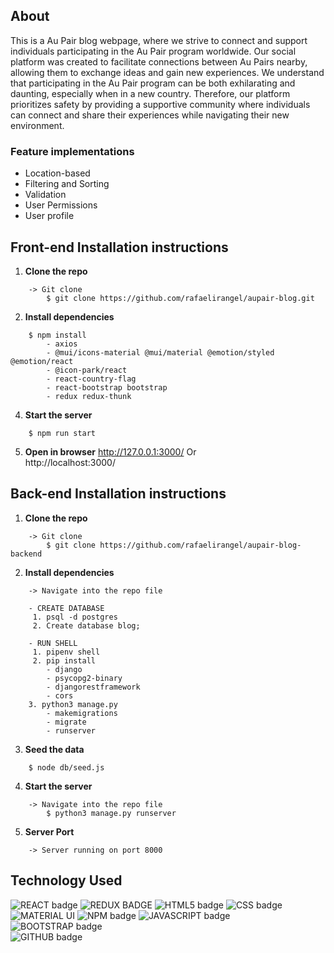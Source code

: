 ## About
This is a Au Pair blog webpage, where we strive to connect and support individuals participating in the Au Pair program worldwide. Our social platform was created to facilitate connections between Au Pairs nearby, allowing them to exchange ideas and gain new experiences. We understand that participating in the Au Pair program can be both exhilarating and daunting, especially when in a new country. Therefore, our platform prioritizes safety by providing a supportive community where individuals can connect and share their experiences while navigating their new environment.

### Feature implementations

- Location-based 
- Filtering and Sorting
- Validation 
- User Permissions
- User profile

## Front-end Installation instructions
1. **Clone the repo** 
```
    -> Git clone 
        $ git clone https://github.com/rafaelirangel/aupair-blog.git
```
2. **Install dependencies**
```
    $ npm install 
        - axios
        - @mui/icons-material @mui/material @emotion/styled @emotion/react   
        - @icon-park/react 
        - react-country-flag
        - react-bootstrap bootstrap
        - redux redux-thunk

```
4. **Start the server**
```
    $ npm run start
```
5. **Open in browser**
http://127.0.0.1:3000/ Or  
http://localhost:3000/

## Back-end Installation instructions
1. **Clone the repo** 
```
    -> Git clone 
        $ git clone https://github.com/rafaelirangel/aupair-blog-backend
```
2. **Install dependencies**
```
    -> Navigate into the repo file

    - CREATE DATABASE 
     1. psql -d postgres
     2. Create database blog;

    - RUN SHELL
     1. pipenv shell 
     2. pip install
        - django 
        - psycopg2-binary 
        - djangorestframework 
        - cors
    3. python3 manage.py
        - makemigrations
        - migrate
        - runserver    
```
3. **Seed the data**
```
    $ node db/seed.js 
```
4. **Start the server**
```
    -> Navigate into the repo file
        $ python3 manage.py runserver
```
5. **Server Port**     
```  
    -> Server running on port 8000     
```

## Technology Used
![REACT badge](https://img.shields.io/badge/React-20232A?style=for-the-badge&logo=react&logoColor=61DAFB)
![REDUX BADGE](https://img.shields.io/badge/Redux-593D88?style=for-the-badge&logo=redux&logoColor=white)
![HTML5 badge](https://img.shields.io/badge/HTML5-E34F26?style=for-the-badge&logo=html5&logoColor=white)
![CSS badge](https://img.shields.io/badge/CSS3-1572B6?style=for-the-badge&logo=css3&logoColor=white)
![MATERIAL UI](https://img.shields.io/badge/Material%20UI-007FFF?style=for-the-badge&logo=mui&logoColor=white)
![NPM badge](https://img.shields.io/badge/npm-CB3837?style=for-the-badge&logo=npm&logoColor=white)
![JAVASCRIPT badge](https://img.shields.io/badge/JavaScript-323330?style=for-the-badge&logo=javascript&logoColor=F7DF1E)  
![BOOTSTRAP badge](https://img.shields.io/badge/Bootstrap-563D7C?style=for-the-badge&logo=bootstrap&logoColor=white)  
![GITHUB badge](https://img.shields.io/badge/GitHub-100000?style=for-the-badge&logo=github&logoColor=white)
